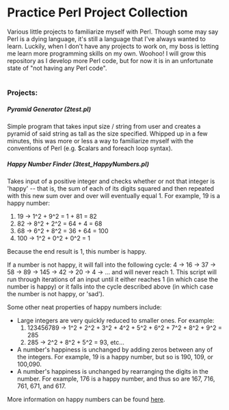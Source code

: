 # Practice Perl Project Collection
Various little projects to familiarize myself with Perl. 
Though some may say Perl is a dying language, it's still a language that I've always wanted to learn.
Luckily, when I don't have any projects to work on, my boss is letting me learn more programming skills on my own. Woohoo!
I will grow this repository as I develop more Perl code, but for now it is in an unfortunate state of "not having any Perl code".

#

<h3>Projects:</h3>
<h5>Pyramid Generator (2test.pl)</h5>
Simple program that takes input size / string from user and creates a pyramid of said string as tall as the size specified.
Whipped up in a few minutes, this was more or less a way to familiarize myself with the conventions of Perl (e.g. $calars and foreach loop syntax).

<h5>Happy Number Finder (3test_HappyNumbers.pl)</h5>
Takes input of a positive integer and checks whether or not that integer is 'happy' -- that is, the sum of each of its digits squared and then repeated with this new sum over and over will eventually equal 1.
For example, 19 is a happy number:
<ol>
  <li> 19 -> 1^2 + 9^2 = 1 + 81 = 82 </li>

  <li> 82 -> 8^2 + 2^2 = 64 + 4 = 68 </li>

  <li> 68 -> 6^2 + 8^2 = 36 + 64 = 100 </li>

  <li> 100 -> 1^2 + 0^2 + 0^2 = 1 </li>
</ol>
Because the end result is 1, this number is happy.

If a number is not happy, it will fall into the following cycle:
 4 -> 16 -> 37 -> 58 -> 89 -> 145 -> 42 -> 20 -> 4 -> ... and will never reach 1.
 This script will run through iterations of an input until it either reaches 1 (in which case the number is happy) or it falls into the cycle described above (in which case the number is not happy, or 'sad').
 
 Some other neat properties of happy numbers include:
 <ul>
   <li> Large integers are very quickly reduced to smaller ones. For example: 
    <ol>
      <li> 123456789 -> 1^2 + 2^2 + 3^2 + 4^2 + 5^2 + 6^2 + 7^2 + 8^2 + 9^2 = 285 </li>
      <li> 285 -> 2^2 + 8^2 + 5^2 = 93, etc... </li>
    </ol>
   </li>
   <li> A number's happiness is unchanged by adding zeros between any of the integers. For example, 19 is a happy number, but so is 190, 109, or 100,090. </li>
   <li> A number's happiness is unchanged by rearranging the digits in the number. For example, 176 is a happy number, and thus so are 167, 716, 761, 671, and 617. </li>
 </ul>
 
More information on happy numbers can be found [here](https://en.wikipedia.org/wiki/Happy_number).

